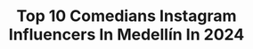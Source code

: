 ---
title: Top 10 Comedians Instagram Influencers In Medellín In 2024
description: >-
  Find top comedians Instagram influencers in Medellín in 2024. Most popular hashtags: #medellin #humor #comedia #cali.
platform: Instagram
hits: 32
text_top: Identify the most popular Instagram profiles on inBeat.
text_bottom: Our platform aggregates 32 Instagram influencers like this in Medellín, Colombia for you to contact.
profiles:
  - username: "jhulian_oficial"
    fullname: >-
      JHULIAN
    bio: >-
      📌@publisonido.pro 📌@sonpatacon
    location: "Colombia"
    followers: 2939
    engagement: 876
    commentsToLikes: 0.135825
    id: ck5zkns0vjtf00i140pm7er67
    verified: false
    hashtags: "#medellin, #cali, #colombia, #music"
  - username: "jhonier_largo"
    fullname: >-
      jhonier🎩
    bio: >-
      Cali,colombia 🇨🇴
    location: "Colombia"
    followers: 4636
    engagement: 2033
    commentsToLikes: 0.087439
    id: ck5qc4h5fot810i11mptnlils
    verified: false
    hashtags: "#viral, #meme, #novia, #amigos"
  - username: "valencijunior"
    fullname: >-
      VALENCI
    bio: >-
      Bregando como se debe bregar. 🏌🏾‍♂️ Publicidad: 3185513908 (esa vaina no es mía)
    location: "Colombia"
    followers: 42114
    engagement: 1457
    commentsToLikes: 0.023207
    id: ckapaxzilxw540i78oovby8ef
    verified: false
    hashtags: ""
  - username: "estebananayaa"
    fullname: >-
      Esteban Anaya🌴
    bio: >-
      🏝Santa Marta Pal Mundo🌴
    location: "Colombia"
    followers: 31219
    engagement: 121
    commentsToLikes: 0.069350
    id: ck0u0kfieu3fv0i19xca5fqc1
    verified: false
    hashtags: "#santamarta, #barranquilla, #risa, #humor"
  - username: "jormeloo_"
    fullname: >-
      JORMAN | EL JORMELOO
    bio: >-
      🇨🇴 B/Quilla📍. ¡CREADOR DE CONTENIDO! Diviértete conmigo, mira mis vídeos😂👌. . Publicidad: +57 3005267609 'O' DM 📥⚡️ . #siempremelosconeljormeloo
    location: "Colombia"
    followers: 35324
    engagement: 1545
    commentsToLikes: 0.035056
    id: ck0u0kezzu3em0i196ibdm53i
    verified: false
    hashtags: "#estamosmelos, #barranquilla, #siempremelosconeljormeloo, #humor"
  - username: "jhonsito_official"
    fullname: >-
      “EL JHONSITOO”🎥 🇨🇴
    bio: >-
      ●Cali-Colombia🇨🇴 ●A Dreamer Boy🔥 ●Publicidad Al DM📲 ●Suscribanse A Mi Canal De Youtube👇👇
    location: "Colombia"
    followers: 5080
    engagement: 413
    commentsToLikes: 0.135502
    id: ck8t3x1jk4srs0j78spng5nxu
    verified: false
    hashtags: "#risas, #momossad, #momos, #momazo"
  - username: "brayan_sanchezm"
    fullname: >-
      BRAYAN SÁNCHEZ
    bio: >-
      🤪”Mi vida es una comedia” TikTok: @brayan_sanchezm |160k| 📨Contacto: brayansanchezinfo@gmail.com Mi canal de YouTube👇🏻
    location: "Colombia"
    followers: 31773
    engagement: 545
    commentsToLikes: 0.040293
    id: ck9whibbdxzhx0j78q9yb9ntn
    verified: false
    hashtags: "#humor, #comedia, #brayansanchez, #colombia"
  - username: "la_guaracha_official"
    fullname: >-
      La Guaracha Official
    bio: >-
      Meta 50k 🔜 By:@camilovalenciatrg @jhonosorio22
    location: "Colombia"
    followers: 32810
    engagement: 477
    commentsToLikes: 0.015718
    id: ck8t0zby6tw3f0j78aor5xt3u
    verified: false
    hashtags: "#guaracha, #cuarentena, #bogot, #risas"
  - username: "erick_pabon"
    fullname: >-
      Erick Pabon
    bio: >-
      Embajador @pumacolombia CUCUTEÑO 📌MEDELLÍN Info👇🏻
    location: "Colombia"
    followers: 851413
    engagement: 166
    commentsToLikes: 0.235451
    id: ck5pw3lw5kxhe0i11mupw1842
    verified: false
    hashtags: "#tbt, #comedia, #reno5lite, #eloutfitdeerick"
  - username: "crispasquel"
    fullname: >-
      Cristian Pasquel
    bio: >-
      •Host de TV 📺 y eventos Creador de contenido digital
    location: "Colombia"
    followers: 108525
    engagement: 180
    commentsToLikes: 0.032840
    id: ck8sxy3mqj3070j78aoa9xlk5
    verified: false
    hashtags: "#cali, #medellin, #colombia, #humor"
---